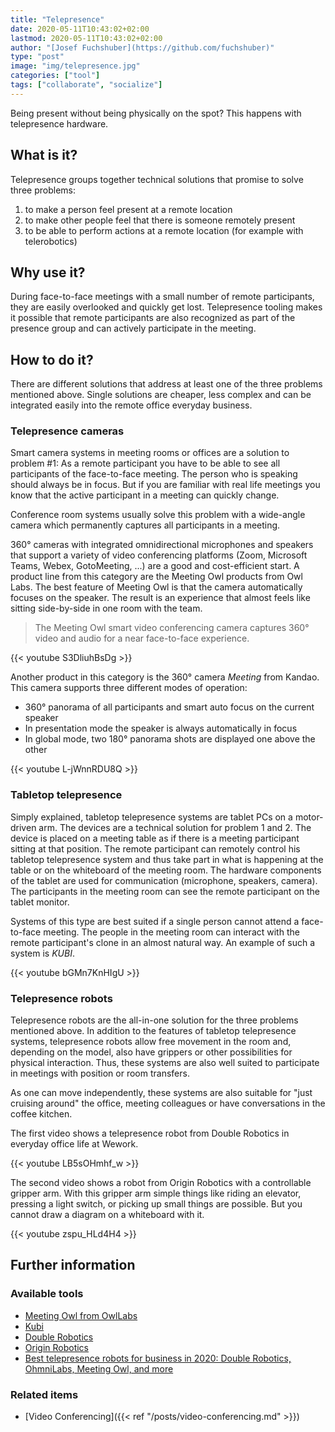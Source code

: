 ```yaml
---
title: "Telepresence"
date: 2020-05-11T10:43:02+02:00
lastmod: 2020-05-11T10:43:02+02:00
author: "[Josef Fuchshuber](https://github.com/fuchshuber)"
type: "post"
image: "img/telepresence.jpg"
categories: ["tool"]
tags: ["collaborate", "socialize"]
---
```


Being present without being physically on the spot? This happens with telepresence hardware.

<!--more-->

## What is it?

Telepresence groups together technical solutions that promise to solve three problems:

1. to make a person feel present at a remote location
2. to make other people feel that there is someone remotely present
3. to be able to perform actions at a remote location (for example with telerobotics)

## Why use it?

During face-to-face meetings with a small number of remote participants, they are easily overlooked and quickly get lost. Telepresence tooling makes it possible that remote participants are also recognized as part of the presence group and can actively participate in the meeting.

## How to do it?

There are different solutions that address at least one of the three problems mentioned above. Single solutions are cheaper, less complex and can be integrated easily into the remote office everyday business.

### Telepresence cameras

Smart camera systems in meeting rooms or offices are a solution to problem #1: As a remote participant you have to be able to see all participants of the face-to-face meeting. The person who is speaking should always be in focus. But if you are familiar with real life meetings you know that the active participant in a meeting can quickly change.

Conference room systems usually solve this problem with a wide-angle camera which permanently captures all participants in a meeting.

360° cameras with integrated omnidirectional microphones and speakers that support a variety of video conferencing platforms (Zoom, Microsoft Teams, Webex, GotoMeeting, ...) are a good and cost-efficient start. A product line from this category are the Meeting Owl products from Owl Labs. The best feature of Meeting Owl is that the camera automatically focuses on the speaker. The result is an experience that almost feels like sitting side-by-side in one room with the team.

> The Meeting Owl smart video conferencing camera captures 360° video and audio for a near face-to-face experience.

{{< youtube S3DliuhBsDg >}}

Another product in this category is the 360° camera *Meeting* from Kandao. This camera supports three different modes of operation:

* 360° panorama of all participants and smart auto focus on the current speaker
* In presentation mode the speaker is always automatically in focus
* In global mode, two 180° panorama shots are displayed one above the other

{{< youtube L-jWnnRDU8Q >}}

### Tabletop telepresence

Simply explained, tabletop telepresence systems are tablet PCs on a motor-driven arm. The devices are a technical solution for problem 1 and 2. The device is placed on a meeting table as if there is a meeting participant sitting at that position. The remote participant can remotely control his tabletop telepresence system and thus take part in what is happening at the table or on the whiteboard of the meeting room. The hardware components of the tablet are used for communication (microphone, speakers, camera). The participants in the meeting room can see the remote participant on the tablet monitor.

Systems of this type are best suited if a single person cannot attend a face-to-face meeting. The people in the meeting room can interact with the remote participant's clone in an almost natural way. An example of such a system is *KUBI*.

{{< youtube bGMn7KnHIgU >}}

### Telepresence robots

Telepresence robots are the all-in-one solution for the three problems mentioned above. In addition to the features of tabletop telepresence systems, telepresence robots allow free movement in the room and, depending on the model, also have grippers or other possibilities for physical interaction. Thus, these systems are also well suited to participate in meetings with position or room transfers.

As one can move independently, these systems are also suitable for "just cruising around" the office, meeting colleagues or have conversations in the coffee kitchen.

The first video shows a telepresence robot from Double Robotics in everyday office life at Wework.

{{< youtube LB5sOHmhf_w >}}

The second video shows a robot from Origin Robotics with a controllable gripper arm. With this gripper arm simple things like riding an elevator, pressing a light switch, or picking up small things are possible. But you cannot draw a diagram on a whiteboard with it.

{{< youtube zspu_HLd4H4 >}}

## Further information

### Available tools

* [Meeting Owl from OwlLabs](https://www.owllabs.com/)
* [Kubi](https://www.kubiconnect.com/)
* [Double Robotics](https://www.doublerobotics.com/)
* [Origin Robotics](https://www.originrobotics.com/)
* [Best telepresence robots for business in 2020: Double Robotics, OhmniLabs, Meeting Owl, and more](https://www.zdnet.com/article/best-telepresence-robots/)

### Related items

* [Video Conferencing]({{< ref "/posts/video-conferencing.md" >}})
